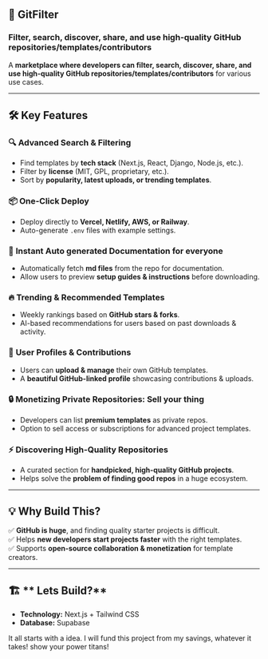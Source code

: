 ## 🚀 **GitFilter**

### **Filter, search, discover, share, and use high-quality GitHub repositories/templates/contributors**  

A **marketplace where developers can filter, search, discover, share, and use high-quality GitHub repositories/templates/contributors** for various use cases.

---

## 🛠 **Key Features**  

### 🔍 **Advanced Search & Filtering**  
- Find templates by **tech stack** (Next.js, React, Django, Node.js, etc.).  
- Filter by **license** (MIT, GPL, proprietary, etc.).  
- Sort by **popularity, latest uploads, or trending templates**.  

### 📦 **One-Click Deploy**  
- Deploy directly to **Vercel, Netlify, AWS, or Railway**.  
- Auto-generate `.env` files with example settings.  

### 📖 **Instant Auto generated Documentation for everyone**  
- Automatically fetch **md files** from the repo for documentation.  
- Allow users to preview **setup guides & instructions** before downloading.  

### 🔥 **Trending & Recommended Templates**  
- Weekly rankings based on **GitHub stars & forks**.  
- AI-based recommendations for users based on past downloads & activity.  

### 🚀 **User Profiles & Contributions**  
- Users can **upload & manage** their own GitHub templates.  
- A **beautiful GitHub-linked profile** showcasing contributions & uploads.  

### 🔒 **Monetizing Private Repositories: Sell your thing**  
- Developers can list **premium templates** as private repos.  
- Option to sell access or subscriptions for advanced project templates.  

### ⚡ **Discovering High-Quality Repositories**  
- A curated section for **handpicked, high-quality GitHub projects**.  
- Helps solve the **problem of finding good repos** in a huge ecosystem.  

---

## 💡 **Why Build This?**  
✅ **GitHub is huge**, and finding quality starter projects is difficult.  
✅ Helps **new developers start projects faster** with the right templates.  
✅ Supports **open-source collaboration & monetization** for template creators.  

---

## 🏗 ** Lets Build?**  
- **Technology:** Next.js + Tailwind CSS  
- **Database:** Supabase


It all starts with a idea. I will fund this project from my savings, whatever it takes! show your power titans!
